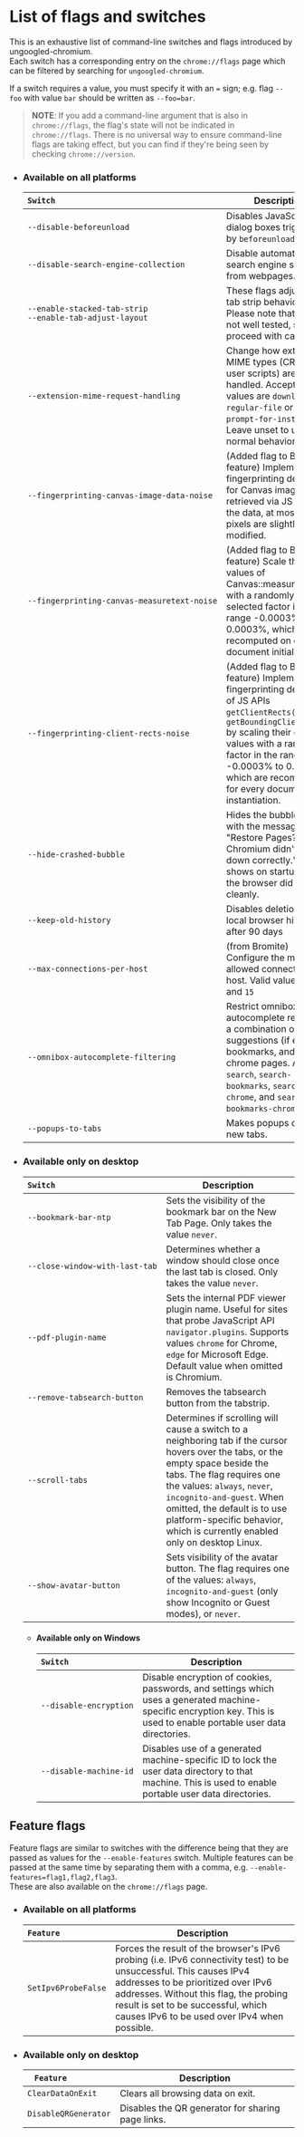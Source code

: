 # List of flags and switches

This is an exhaustive list of command-line switches and flags introduced by ungoogled-chromium.  
Each switch has a corresponding entry on the `chrome://flags` page which can be filtered by searching for `ungoogled-chromium`.  

If a switch requires a value, you must specify it with an `=` sign; e.g. flag `--foo` with value `bar` should be written as `--foo=bar`.

> **NOTE**: If you add a command-line argument that is also in `chrome://flags`, the flag's state will not be indicated in `chrome://flags`. There is no universal way to ensure command-line flags are taking effect, but you can find if they're being seen by checking `chrome://version`.

- ### Available on all platforms

  <code>Switch&nbsp;&nbsp;&nbsp;&nbsp;&nbsp;&nbsp;&nbsp;&nbsp;&nbsp;&nbsp;&nbsp;&nbsp;&nbsp;&nbsp;&nbsp;&nbsp;&nbsp;&nbsp;&nbsp;&nbsp;&nbsp;&nbsp;&nbsp;&nbsp;&nbsp;&nbsp;&nbsp;&nbsp;&nbsp;&nbsp;&nbsp;&nbsp;&nbsp;&nbsp;&nbsp;</code> | Description
  -- | --
  `--disable-beforeunload` | Disables JavaScript dialog boxes triggered by `beforeunload`
  `--disable-search-engine-collection` | Disable automatic search engine scraping from webpages.
  `--enable-stacked-tab-strip`<br>`--enable-tab-adjust-layout` | These flags adjust the tab strip behavior. Please note that they are not well tested, so proceed with caution.
  `--extension-mime-request-handling` | Change how extension MIME types (CRX and user scripts) are handled. Acceptable values are `download-as-regular-file` or `always-prompt-for-install`. Leave unset to use normal behavior.
  `--fingerprinting-canvas-image-data-noise` | (Added flag to Bromite feature) Implements fingerprinting deception for Canvas image data retrieved via JS APIs. In the data, at most 10 pixels are slightly modified.
  `--fingerprinting-canvas-measuretext-noise` | (Added flag to Bromite feature) Scale the output values of Canvas::measureText() with a randomly selected factor in the range -0.0003% to 0.0003%, which are recomputed on every document initialization.
  `--fingerprinting-client-rects-noise` | (Added flag to Bromite feature) Implements fingerprinting deception of JS APIs `getClientRects()` and `getBoundingClientRect()` by scaling their output values with a random factor in the range -0.0003% to 0.0003%, which are recomputed for every document instantiation.
  `--hide-crashed-bubble` | Hides the bubble box with the message "Restore Pages? Chromium didn't shut down correctly." that shows on startup after the browser did not exit cleanly.
  `--keep-old-history` | Disables deletion of local browser history after 90 days
  `--max-connections-per-host` | (from Bromite) Configure the maximum allowed connections per host. Valid values are `6` and `15`
  `--omnibox-autocomplete-filtering` | Restrict omnibox autocomplete results to a combination of search suggestions (if enabled), bookmarks, and internal chrome pages.  Accepts `search`, `search-bookmarks`, `search-chrome`, and `search-bookmarks-chrome`.
  `--popups-to-tabs` | Makes popups open in new tabs.

- ### Available only on desktop

  <code>Switch&nbsp;&nbsp;&nbsp;&nbsp;&nbsp;&nbsp;&nbsp;&nbsp;&nbsp;&nbsp;&nbsp;&nbsp;&nbsp;&nbsp;&nbsp;&nbsp;&nbsp;&nbsp;&nbsp;&nbsp;&nbsp;&nbsp;</code> | Description
  -- | --
  `--bookmark-bar-ntp` | Sets the visibility of the bookmark bar on the New Tab Page. Only takes the value `never`.
  `--close-window-with-last-tab` | Determines whether a window should close once the last tab is closed.  Only takes the value `never`.
  `--pdf-plugin-name` | Sets the internal PDF viewer plugin name. Useful for sites that probe JavaScript API `navigator.plugins`. Supports values `chrome` for Chrome, `edge` for Microsoft Edge. Default value when omitted is Chromium.
  `--remove-tabsearch-button` | Removes the tabsearch button from the tabstrip.
  `--scroll-tabs` | Determines if scrolling will cause a switch to a neighboring tab if the cursor hovers over the tabs, or the empty space beside the tabs. The flag requires one the values: `always`, `never`, `incognito-and-guest`. When omitted, the default is to use platform-specific behavior, which is currently enabled only on desktop Linux.
  `--show-avatar-button` | Sets visibility of the avatar button. The flag requires one of the values: `always`, `incognito-and-guest` (only show Incognito or Guest modes), or `never`.

  - #### Available only on Windows

    <code>Switch&nbsp;&nbsp;&nbsp;&nbsp;&nbsp;&nbsp;&nbsp;&nbsp;&nbsp;&nbsp;&nbsp;&nbsp;&nbsp;&nbsp;</code> | Description
    -- | --
    `--disable-encryption` | Disable encryption of cookies, passwords, and settings which uses a generated machine-specific encryption key. This is used to enable portable user data directories.
    `--disable-machine-id` | Disables use of a generated machine-specific ID to lock the user data directory to that machine. This is used to enable portable user data directories.


## Feature flags

Feature flags are similar to switches with the difference being that they are passed as values for the `--enable-features` switch.  Multiple features can be passed at the same time by separating them with a comma, e.g. `--enable-features=flag1,flag2,flag3`.  
These are also available on the `chrome://flags` page.  

- ### Available on all platforms

  <code>Feature&nbsp;&nbsp;&nbsp;&nbsp;&nbsp;&nbsp;&nbsp;&nbsp;&nbsp;&nbsp;</code> | Description
  -- | --
  `SetIpv6ProbeFalse` | Forces the result of the browser's IPv6 probing (i.e. IPv6 connectivity test) to be unsuccessful. This causes IPv4 addresses to be prioritized over IPv6 addresses. Without this flag, the probing result is set to be successful, which causes IPv6 to be used over IPv4 when possible.

- ### Available only on desktop

  <code>Feature&nbsp;&nbsp;&nbsp;&nbsp;&nbsp;&nbsp;&nbsp;&nbsp;</code> | Description
  -- | --
  `ClearDataOnExit` | Clears all browsing data on exit.
  `DisableQRGenerator` | Disables the QR generator for sharing page links.
